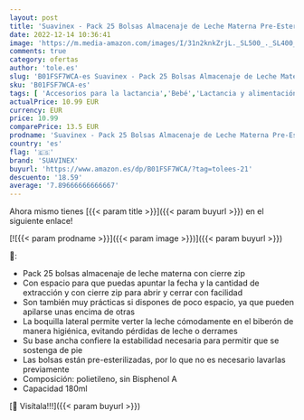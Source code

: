 ```yaml
---
layout: post
title: 'Suavinex - Pack 25 Bolsas Almacenaje de Leche Materna Pre-Esterilizadas. Ahorro de Leche Materna. Bolsas Almacenaje 180ml  25 unidades'
date: 2022-12-14 10:36:41
image: 'https://m.media-amazon.com/images/I/31n2knkZrjL._SL500_._SL400_.jpg'
comments: true
category: ofertas
author: 'tole.es'
slug: 'B01FSF7WCA-es Suavinex - Pack 25 Bolsas Almacenaje de Leche Materna Pre-...'
sku: 'B01FSF7WCA-es'
tags: [ 'Accesorios para la lactancia','Bebé','Lactancia y alimentación','Recipientes para leche materna','suavinex','🇪🇸', ]
actualPrice: 10.99 EUR
currency: EUR
price: 10.99
comparePrice: 13.5 EUR
prodname: 'Suavinex - Pack 25 Bolsas Almacenaje de Leche Materna Pre-Esterilizadas. Ahorro de Leche Materna. Bolsas Almacenaje 180ml  25 unidades'
country: 'es'
flag: '🇪🇸'
brand: 'SUAVINEX'
buyurl: 'https://www.amazon.es/dp/B01FSF7WCA/?tag=tolees-21'
descuento: '18.59'
average: '7.89666666666667'
---
```


Ahora mismo tienes [{{< param title >}}]({{< param buyurl >}}) en el siguiente enlace!

[![{{< param prodname >}}]({{< param image >}})]({{< param buyurl >}})

🔎:

- Pack 25 bolsas almacenaje de leche materna con cierre zip
- Con espacio para que puedas apuntar la fecha y la cantidad de extracción y con cierre zip para abrir y cerrar con facilidad
- Son también muy prácticas si dispones de poco espacio, ya que pueden apilarse unas encima de otras
- La boquilla lateral permite verter la leche cómodamente en el biberón de manera higiénica, evitando pérdidas de leche o derrames
- Su base ancha confiere la estabilidad necesaria para permitir que se sostenga de pie
- Las bolsas están pre-esterilizadas, por lo que no es necesario lavarlas previamente
- Composición: polietileno, sin Bisphenol A
- Capacidad 180ml

[🛒 Visítala!!!]({{< param buyurl >}})
